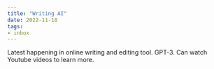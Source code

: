 ```yaml
---
title: "Writing AI"
date: 2022-11-18
tags:
- inbox
---
```


Latest happening in online writing and editing tool. GPT-3. Can watch Youtube videos to learn more. 



